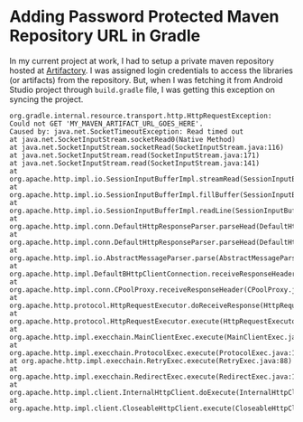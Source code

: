 # Adding Password Protected Maven Repository URL in Gradle

In my current project at work, I had to setup a private maven repository hosted at [Artifactory](https://jfrog.com/artifactory/). I was assigned login credentials to access the libraries (or artifacts) from the repository. But, when I was fetching it from Android Studio project through ```build.gradle``` file, I was getting this exception on syncing the project.

```
org.gradle.internal.resource.transport.http.HttpRequestException: Could not GET 'MY_MAVEN_ARTIFACT_URL_GOES_HERE'.
Caused by: java.net.SocketTimeoutException: Read timed out
at java.net.SocketInputStream.socketRead0(Native Method)
at java.net.SocketInputStream.socketRead(SocketInputStream.java:116)
at java.net.SocketInputStream.read(SocketInputStream.java:171)
at java.net.SocketInputStream.read(SocketInputStream.java:141)
at org.apache.http.impl.io.SessionInputBufferImpl.streamRead(SessionInputBufferImpl.java:139)
at org.apache.http.impl.io.SessionInputBufferImpl.fillBuffer(SessionInputBufferImpl.java:155)
at org.apache.http.impl.io.SessionInputBufferImpl.readLine(SessionInputBufferImpl.java:284)
at org.apache.http.impl.conn.DefaultHttpResponseParser.parseHead(DefaultHttpResponseParser.java:140)
at org.apache.http.impl.conn.DefaultHttpResponseParser.parseHead(DefaultHttpResponseParser.java:57)
at org.apache.http.impl.io.AbstractMessageParser.parse(AbstractMessageParser.java:261)
at org.apache.http.impl.DefaultBHttpClientConnection.receiveResponseHeader(DefaultBHttpClientConnection.java:165)
at org.apache.http.impl.conn.CPoolProxy.receiveResponseHeader(CPoolProxy.java:167)
at org.apache.http.protocol.HttpRequestExecutor.doReceiveResponse(HttpRequestExecutor.java:272)
at org.apache.http.protocol.HttpRequestExecutor.execute(HttpRequestExecutor.java:124)
at org.apache.http.impl.execchain.MainClientExec.execute(MainClientExec.java:271)
at org.apache.http.impl.execchain.ProtocolExec.execute(ProtocolExec.java:184)
at org.apache.http.impl.execchain.RetryExec.execute(RetryExec.java:88)
at org.apache.http.impl.execchain.RedirectExec.execute(RedirectExec.java:110)
at org.apache.http.impl.client.InternalHttpClient.doExecute(InternalHttpClient.java:184)
at org.apache.http.impl.client.CloseableHttpClient.execute(CloseableHttpClient.java:82)
```
